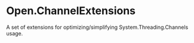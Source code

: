 # Open.ChannelExtensions
A set of extensions for optimizing/simplifying System.Threading.Channels usage.
